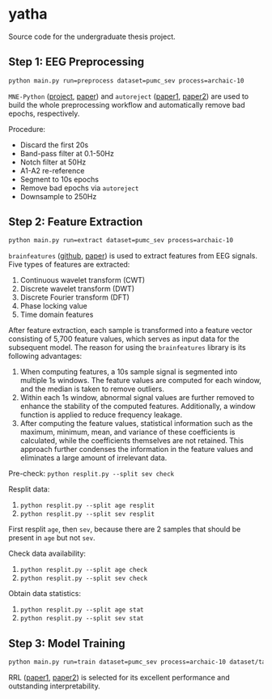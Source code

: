 # yatha

Source code for the undergraduate thesis project.

## Step 1: EEG Preprocessing

```bash
python main.py run=preprocess dataset=pumc_sev process=archaic-10
```

`MNE-Python` ([project](https://doi.org/10.5281/zenodo.592483), [paper](doi:10.3389/fnins.2013.00267)) and `autoreject` ([paper1](https://hal.archives-ouvertes.fr/hal-01313458/document), [paper2](http://www.sciencedirect.com/science/article/pii/S1053811917305013)) are used to build the whole preprocessing workflow and automatically remove bad epochs, respectively.

Procedure:

- Discard the first 20s
- Band-pass filter at 0.1-50Hz
- Notch filter at 50Hz
- A1-A2 re-reference
- Segment to 10s epochs
- Remove bad epochs via `autoreject`
- Downsample to 250Hz

## Step 2: Feature Extraction

```bash
python main.py run=extract dataset=pumc_sev process=archaic-10
```

`brainfeatures` ([github](https://github.com/TNTLFreiburg/brainfeatures), [paper](https://www.sciencedirect.com/science/article/pii/S1053811920305073)) is used to extract features from EEG signals. Five types of features are extracted:

1. Continuous wavelet transform (CWT)
2. Discrete wavelet transform (DWT)
3. Discrete Fourier transform (DFT)
4. Phase locking value
5. Time domain features

After feature extraction, each sample is transformed into a feature vector consisting of 5,700 feature values, which serves as input data for the subsequent model. The reason for using the `brainfeatures` library is its following advantages:

1. When computing features, a 10s sample signal is segmented into multiple 1s windows. The feature values are computed for each window, and the median is taken to remove outliers. 
2. Within each 1s window, abnormal signal values are further removed to enhance the stability of the computed features. Additionally, a window function is applied to reduce frequency leakage.
3. After computing the feature values, statistical information such as the maximum, minimum, mean, and variance of these coefficients is calculated, while the coefficients themselves are not retained. This approach further condenses the information in the feature values and eliminates a large amount of irrelevant data.

Pre-check: `python resplit.py --split sev check`

Resplit data:

1. `python resplit.py --split age resplit`
2. `python resplit.py --split sev resplit`

First resplit `age`, then `sev`, because there are 2 samples that should be present in `age` but not `sev`.

Check data availability:

1. `python resplit.py --split age check`
2. `python resplit.py --split sev check`

Obtain data statistics:

1. `python resplit.py --split age stat`
2. `python resplit.py --split sev stat`

## Step 3: Model Training

```bash
python main.py run=train dataset=pumc_sev process=archaic-10 dataset/task=sev_s+mo+mi-n model.dropout_p=0.1 train.device_ids=4
```

RRL ([paper1](https://proceedings.neurips.cc/paper/2021/hash/ffbd6cbb019a1413183c8d08f2929307-Abstract.html), [paper2](https://ieeexplore.ieee.org/abstract/document/10302393)) is selected for its excellent performance and outstanding interpretability.